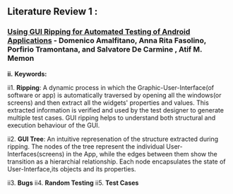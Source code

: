 ## Literature Review 1 :
### [Using GUI Ripping for Automated Testing of Android Applications](http://delivery.acm.org/10.1145/2360000/2351717/p258-amalfitano.pdf?ip=152.7.224.7&id=2351717&acc=ACTIVE%20SERVICE&key=6ABC8B4C00F6EE47%2E4D4702B0C3E38B35%2E4D4702B0C3E38B35%2E4D4702B0C3E38B35&CFID=712019992&CFTOKEN=85662494&__acm__=1441934110_2da4abc1094d7c6326effe04acdd9979) - Domenico Amalfitano, Anna Rita Fasolino, Porfirio Tramontana, and Salvatore De Carmine , Atif M. Memon

**ii.** **Keywords:**

ii1. **Ripping**:
A dynamic process in which the Graphic-User-Interface(of software or app) is automatically traversed by opening all the windows(or screens) and then extract all the widgets' properties and values. This extracted information is verified and used by the test designer to generate multiple test cases. GUI ripping helps to understand both structural and execution behaviour of the GUI. 

ii2. **GUI Tree**:
An intuitive represenation of the structure extracted during ripping. The nodes of the tree represent the individual User-Interfaces(screens) in the App, while the edges between them show the transition as a hierarchial relationship. Each node encapsulates the state of User-Interface,its objects and its properties.

ii3. **Bugs**
ii4. **Random Testing**
ii5. **Test Cases**


